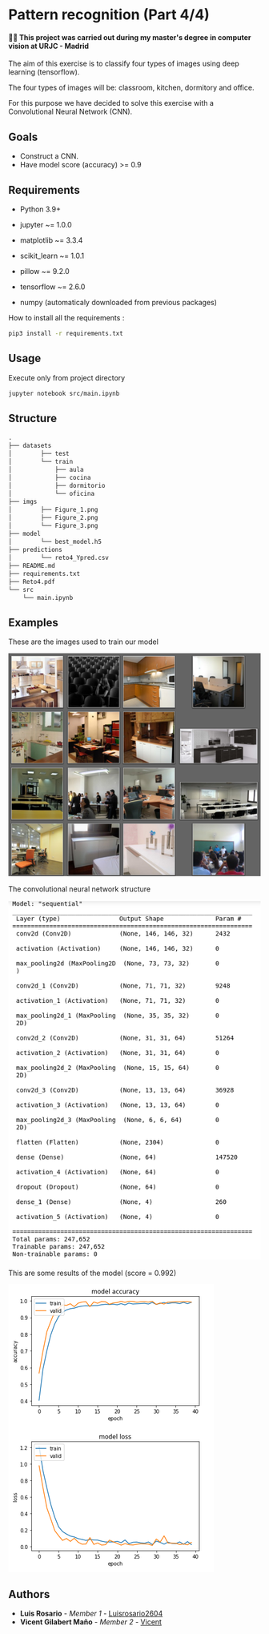 # Pattern recognition (Part 4/4)

#### 👨‍🎓 This project was carried out during my master's degree in computer vision at URJC - Madrid 

The aim of this exercise is to classify four types of images using deep learning (tensorflow).

The four types of images will be: classroom, kitchen, dormitory and office.

For this purpose we have decided to solve this exercise with a Convolutional Neural Network (CNN).

## Goals

- Construct a CNN.
- Have model score (accuracy) >= 0.9

## Requirements

* Python 3.9+

* jupyter ~= 1.0.0
* matplotlib ~= 3.3.4
* scikit_learn ~= 1.0.1
* pillow ~= 9.2.0
* tensorflow ~= 2.6.0
* numpy (automaticaly downloaded from previous packages)


How to install all the requirements :

```bash
pip3 install -r requirements.txt
```

## Usage

Execute only from project directory

```bash
jupyter notebook src/main.ipynb
```

## Structure

    .
    ├── datasets
    │        ├── test
    │        └── train
    │            ├── aula
    │            ├── cocina
    │            ├── dormitorio
    │            └── oficina
    ├── imgs
    │        ├── Figure_1.png
    │        ├── Figure_2.png
    │        └── Figure_3.png
    ├── model
    │        └── best_model.h5
    ├── predictions
    │        └── reto4_Ypred.csv
    ├── README.md
    ├── requirements.txt
    ├── Reto4.pdf
    └── src
        └── main.ipynb

## Examples

These are the images used to train our model

![database](./imgs/Figure_1.png)

The convolutional neural network structure

![cnn](./imgs/Figure_2.png)

This are some results of the model (score = 0.992)

![MNIST](./imgs/Figure_3.png)

## Authors

* **Luis Rosario** - *Member 1* - [Luisrosario2604](https://github.com/Luisrosario2604)
* **Vicent Gilabert Maño** - *Member 2* - [Vicent](https://github.com/vgilabert94)
